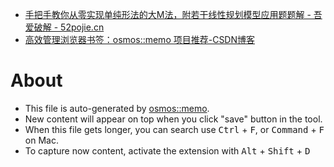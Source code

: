 - [手把手教你从零实现单纯形法的大M法，附若干线性规划模型应用题题解 - 吾爱破解 - 52pojie.cn](https://www.52pojie.cn/thread-1943754-1-1.html)
- [高效管理浏览器书签：osmos::memo 项目推荐-CSDN博客](https://blog.csdn.net/gitblog_00035/article/details/142240381)

# About

- This file is auto-generated by [osmos::memo](https://github.com/osmoscraft/osmosmemo).
- New content will appear on top when you click "save" button in the tool.
- When this file gets longer, you can search use <kbd>Ctrl</kbd> + <kbd>F</kbd>, or <kbd>Command</kbd> + <kbd>F</kbd> on Mac.
- To capture now content, activate the extension with <kbd>Alt</kbd> + <kbd>Shift</kbd> + <kbd>D</kbd>
